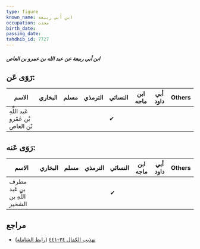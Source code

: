 ```yaml
---
type: figure
known_name: ابن أَبي ربيعة
occupation: محدث
birth_date:
passing_date:
tahdhib_id: 7727
---
```

##### ابن أبي ربيعة عن عبد الله بن عمرو بن العاص

## رَوَى عَن:
| الاسم                             | البخاري | مسلم | الترمذي | النسائي | ابن ماجه | أبي داود | Others |
| --------------------------------- | ------- | ---- | ------- | ------- | -------- | -------- | ------ |
| عَبد اللَّهِ بْن عَمْرو بْن العاص |         |      |         | ✔       |          |          |        |
## رَوَى عَنه:
| الاسم                          | البخاري | مسلم | الترمذي | النسائي | ابن ماجه | أبي داود | Others |
| ------------------------------ | ------- | ---- | ------- | ------- | -------- | -------- | ------ |
| مطرف بن عَبد اللَّهِ بن الشخير |         |      |         | ✔       |          |          |        |
## مراجع
- [تهذيب الكمال ٣٤-٤٤١](obsidian://open?vault=Tahdhib-al-Kamal&file=Figures/٧٧٢٧-ابن%20أبي%20ربيعة%20عن%20عبد%20الله%20بن%20عمرو%20بن%20العاص) ([رابط الشاملة](https://shamela.ws/book/3722/18558))